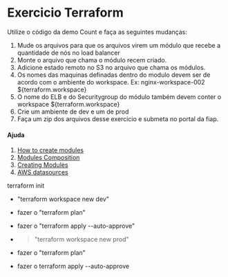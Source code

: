 # Exercicio Terraform

Utilize o código da demo Count e faça as seguintes mudanças:

1. Mude os arquivos para que os arquivos virem um módulo que recebe a quantidade de nós no load balancer
2. Monte o arquivo que chama o módulo recem criado.
3. Adicione estado remoto no S3 no arquivo que chama os módulos.
4. Os nomes das maquinas definadas dentro do modulo devem ser de acordo com o ambiente do workspace. Ex: nginx-workspace-002
   ${terraform.workspace}
6. O nome do ELB e do Securitygroup do módulo também devem conter o workspace
   ${terraform.workspace}
8. Crie um ambiente de dev e um de prod
9. Faça um zip dos arquivos desse exercicio e submeta no portal da fiap.


#### Ajuda
1. [How to create modules](https://blog.gruntwork.io/how-to-create-reusable-infrastructure-with-terraform-modules-25526d65f73d)
2. [Modules Composition](https://www.terraform.io/docs/modules/composition.html)
3. [Creating Modules](https://www.terraform.io/docs/modules/index.html)
4. [AWS datasources](https://www.terraform.io/docs/providers/aws/d/instances.html)

terraform init

 - "terraform workspace new dev"
 - fazer o "terraform plan"
 - fazer o "terraform apply --auto-approve"

 - > "terraform workspace new prod"
 - fazer o "terraform plan"
 - fazer o terraform apply --auto-approve

